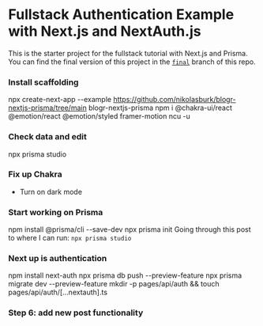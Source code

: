 # Fullstack Authentication Example with Next.js and NextAuth.js

This is the starter project for the fullstack tutorial with Next.js and Prisma. You can find the final version of this project in the [`final`](https://github.com/prisma/blogr-nextjs-prisma/tree/final) branch of this repo.

### Install scaffolding
npx create-next-app --example https://github.com/nikolasburk/blogr-nextjs-prisma/tree/main blogr-nextjs-prisma
npm i @chakra-ui/react @emotion/react @emotion/styled framer-motion
ncu -u

### Check data and edit
npx prisma studio

### Fix up Chakra
- Turn on dark mode

### Start working on Prisma
npm install @prisma/cli --save-dev
npx prisma init
Going through this post to where I can run: `npx prisma studio`

### Next up is authentication
npm install next-auth
npx prisma db push --preview-feature
npx prisma migrate dev --preview-feature 
mkdir -p pages/api/auth && touch pages/api/auth/[...nextauth].ts

### Step 6: add new post functionality 